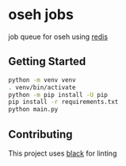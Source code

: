 # oseh jobs

job queue for oseh using [redis](https://redis.io/)

## Getting Started

```sh
python -m venv venv
. venv/bin/activate
python -m pip install -U pip
pip install -r requirements.txt
python main.py
```

## Contributing

This project uses [black](https://github.com/psf/black) for linting
